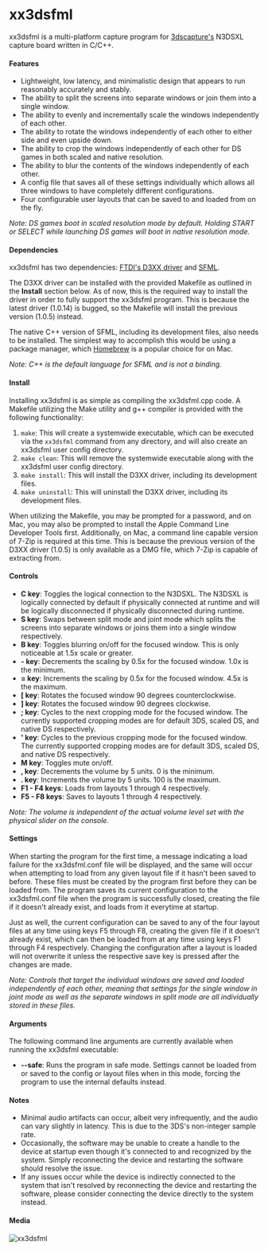 # xx3dsfml

xx3dsfml is a multi-platform capture program for [3dscapture's](https://3dscapture.com/) N3DSXL capture board written in C/C++.

#### Features

- Lightweight, low latency, and minimalistic design that appears to run reasonably accurately and stably.
- The ability to split the screens into separate windows or join them into a single window.
- The ability to evenly and incrementally scale the windows independently of each other.
- The ability to rotate the windows independently of each other to either side and even upside down.
- The ability to crop the windows independently of each other for DS games in both scaled and native resolution.
- The ability to blur the contents of the windows independently of each other.
- A config file that saves all of these settings individually which allows all three windows to have completely different configurations.
- Four configurable user layouts that can be saved to and loaded from on the fly.

_Note: DS games boot in scaled resolution mode by default. Holding START or SELECT while launching DS games will boot in native resolution mode._

#### Dependencies

xx3dsfml has two dependencies: [FTDI's D3XX driver](https://ftdichip.com/drivers/d3xx-drivers/) and [SFML](https://www.sfml-dev.org/).

The D3XX driver can be installed with the provided Makefile as outlined in the __Install__ section below. As of now, this is the required way to install the driver in order to fully support the xx3dsfml program. This is because the latest driver (1.0.14) is bugged, so the Makefile will install the previous version (1.0.5) instead.

The native C++ version of SFML, including its development files, also needs to be installed. The simplest way to accomplish this would be using a package manager, which [Homebrew](https://brew.sh/) is a popular choice for on Mac.

_Note: C++ is the default language for SFML and is not a binding._

#### Install

Installing xx3dsfml is as simple as compiling the xx3dsfml.cpp code. A Makefile utilizing the Make utility and g++ compiler is provided with the following functionality:

1. `make`:            This will create a systemwide executable, which can be executed via the `xx3dsfml` command from any directory, and will also create an xx3dsfml user config directory.
2. `make clean`:      This will remove the systemwide executable along with the xx3dsfml user config directory.
3. `make install`:    This will install the D3XX driver, including its development files.
4. `make uninstall`:  This will uninstall the D3XX driver, including its development files.

When utilizing the Makefile, you may be prompted for a password, and on Mac, you may also be prompted to install the Apple Command Line Developer Tools first. Additionally, on Mac, a command line capable version of 7-Zip is required at this time. This is because the previous version of the D3XX driver (1.0.5) is only available as a DMG file, which 7-Zip is capable of extracting from.

#### Controls

- __C key__:        Toggles the logical connection to the N3DSXL. The N3DSXL is logically connected by default if physically connected at runtime and will be logically disconnected if physically disconnected during runtime.
- __S key__:        Swaps between split mode and joint mode which splits the screens into separate windows or joins them into a single window respectively.
- __B key__:        Toggles blurring on/off for the focused window. This is only noticeable at 1.5x scale or greater.
- __- key__:        Decrements the scaling by 0.5x for the focused window. 1.0x is the minimum.
- __= key__:        Increments the scaling by 0.5x for the focused window. 4.5x is the maximum.
- __[ key__:        Rotates the focused window 90 degrees counterclockwise.
- __] key__:        Rotates the focused window 90 degrees clockwise.
- __; key__:        Cycles to the next cropping mode for the focused window. The currently supported cropping modes are for default 3DS, scaled DS, and native DS respectively.
- __' key__:        Cycles to the previous cropping mode for the focused window. The currently supported cropping modes are for default 3DS, scaled DS, and native DS respectively.
- __M key__:        Toggles mute on/off.
- __, key__:        Decrements the volume by 5 units. 0 is the minimum.
- __. key__:        Increments the volume by 5 units. 100 is the maximum.
- __F1 - F4 keys__: Loads from layouts 1 through 4 respectively.
- __F5 - F8 keys__: Saves to layouts 1 through 4 respectively.

_Note: The volume is independent of the actual volume level set with the physical slider on the console._

#### Settings

When starting the program for the first time, a message indicating a load failure for the xx3dsfml.conf file will be displayed, and the same will occur when attempting to load from any given layout file if it hasn't been saved to before. These files must be created by the program first before they can be loaded from. The program saves its current configuration to the xx3dsfml.conf file when the program is successfully closed, creating the file if it doesn't already exist, and loads from it everytime at startup.

Just as well, the current configuration can be saved to any of the four layout files at any time using keys F5 through F8, creating the given file if it doesn't already exist, which can then be loaded from at any time using keys F1 through F4 respectively. Changing the configuration after a layout is loaded will not overwrite it unless the respective save key is pressed after the changes are made.

_Note: Controls that target the individual windows are saved and loaded independently of each other, meaning that settings for the single window in joint mode as well as the separate windows in split mode are all individually stored in these files._

#### Arguments

The following command line arguments are currently available when running the xx3dsfml executable:

- __--safe__:   Runs the program in safe mode. Settings cannot be loaded from or saved to the config or layout files when in this mode, forcing the program to use the internal defaults instead.

#### Notes

- Minimal audio artifacts can occur, albeit very infrequently, and the audio can vary slightly in latency. This is due to the 3DS's non-integer sample rate.
- Occasionally, the software may be unable to create a handle to the device at startup even though it's connected to and recognized by the system. Simply reconnecting the device and restarting the software should resolve the issue.
- If any issues occur while the device is indirectly connected to the system that isn't resolved by reconnecting the device and restarting the software, please consider connecting the device directly to the system instead.

#### Media

![xx3dsfml](xx3dsfml.png "xx3dsfml")
